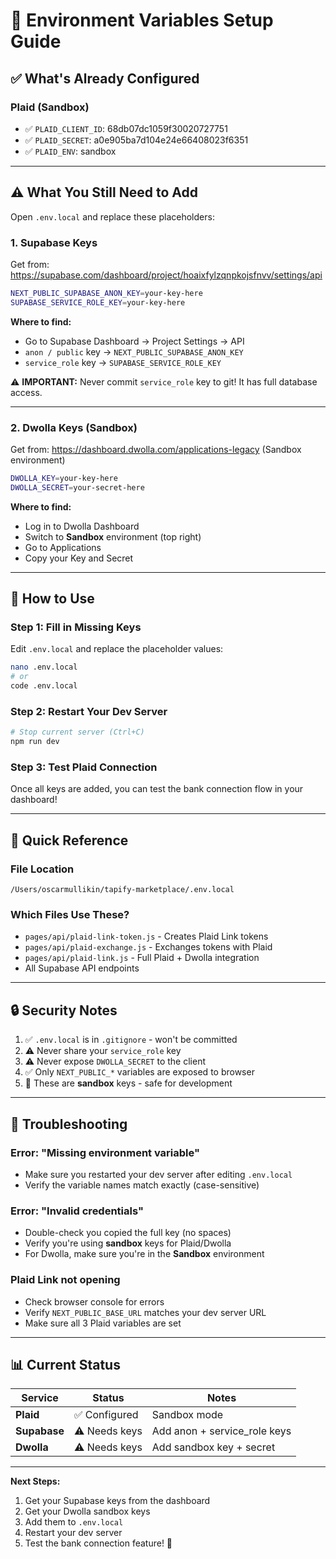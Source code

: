 # 🔐 Environment Variables Setup Guide

## ✅ What's Already Configured

### **Plaid (Sandbox)**
- ✅ `PLAID_CLIENT_ID`: 68db07dc1059f30020727751
- ✅ `PLAID_SECRET`: a0e905ba7d104e24e66408023f6351
- ✅ `PLAID_ENV`: sandbox

---

## ⚠️ What You Still Need to Add

Open `.env.local` and replace these placeholders:

### **1. Supabase Keys**
Get from: https://supabase.com/dashboard/project/hoaixfylzqnpkojsfnvv/settings/api

```bash
NEXT_PUBLIC_SUPABASE_ANON_KEY=your-key-here
SUPABASE_SERVICE_ROLE_KEY=your-key-here
```

**Where to find:**
- Go to Supabase Dashboard → Project Settings → API
- `anon / public` key → `NEXT_PUBLIC_SUPABASE_ANON_KEY`
- `service_role` key → `SUPABASE_SERVICE_ROLE_KEY`

⚠️ **IMPORTANT:** Never commit `service_role` key to git! It has full database access.

---

### **2. Dwolla Keys (Sandbox)**
Get from: https://dashboard.dwolla.com/applications-legacy (Sandbox environment)

```bash
DWOLLA_KEY=your-key-here
DWOLLA_SECRET=your-secret-here
```

**Where to find:**
- Log in to Dwolla Dashboard
- Switch to **Sandbox** environment (top right)
- Go to Applications
- Copy your Key and Secret

---

## 🚀 How to Use

### **Step 1: Fill in Missing Keys**
Edit `.env.local` and replace the placeholder values:
```bash
nano .env.local
# or
code .env.local
```

### **Step 2: Restart Your Dev Server**
```bash
# Stop current server (Ctrl+C)
npm run dev
```

### **Step 3: Test Plaid Connection**
Once all keys are added, you can test the bank connection flow in your dashboard!

---

## 📝 Quick Reference

### **File Location**
```
/Users/oscarmullikin/tapify-marketplace/.env.local
```

### **Which Files Use These?**
- `pages/api/plaid-link-token.js` - Creates Plaid Link tokens
- `pages/api/plaid-exchange.js` - Exchanges tokens with Plaid
- `pages/api/plaid-link.js` - Full Plaid + Dwolla integration
- All Supabase API endpoints

---

## 🔒 Security Notes

1. ✅ `.env.local` is in `.gitignore` - won't be committed
2. ⚠️ Never share your `service_role` key
3. ⚠️ Never expose `DWOLLA_SECRET` to the client
4. ✅ Only `NEXT_PUBLIC_*` variables are exposed to browser
5. 🔐 These are **sandbox** keys - safe for development

---

## 🐛 Troubleshooting

### **Error: "Missing environment variable"**
- Make sure you restarted your dev server after editing `.env.local`
- Verify the variable names match exactly (case-sensitive)

### **Error: "Invalid credentials"**
- Double-check you copied the full key (no spaces)
- Verify you're using **sandbox** keys for Plaid/Dwolla
- For Dwolla, make sure you're in the **Sandbox** environment

### **Plaid Link not opening**
- Check browser console for errors
- Verify `NEXT_PUBLIC_BASE_URL` matches your dev server URL
- Make sure all 3 Plaid variables are set

---

## 📊 Current Status

| Service | Status | Notes |
|---------|--------|-------|
| **Plaid** | ✅ Configured | Sandbox mode |
| **Supabase** | ⚠️ Needs keys | Add anon + service_role keys |
| **Dwolla** | ⚠️ Needs keys | Add sandbox key + secret |

---

**Next Steps:**
1. Get your Supabase keys from the dashboard
2. Get your Dwolla sandbox keys
3. Add them to `.env.local`
4. Restart your dev server
5. Test the bank connection feature! 🎉
